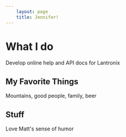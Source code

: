 ```yaml
---
    layout: page
    title: Jennifer!
---
```


# What I do
Develop online help and API docs for Lantronix

##  My Favorite  Things
Mountains, good people, family, beer

## Stuff
Love Matt's sense of humor
